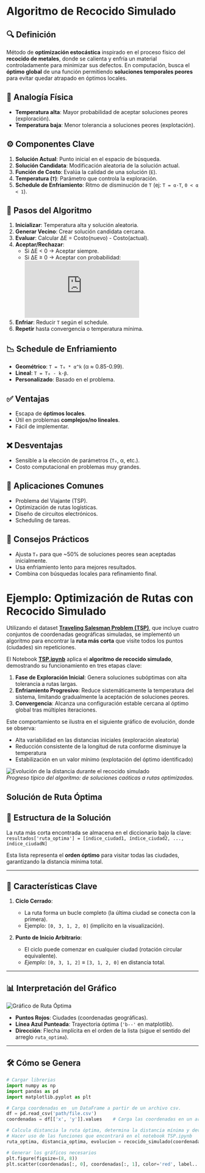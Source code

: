 # Algoritmo de Recocido Simulado

## 🔍 **Definición**
Método de **optimización estocástica** inspirado en el proceso físico del **recocido de metales**, donde se calienta y enfría un material controladamente para minimizar sus defectos. En computación, busca el **óptimo global** de una función permitiendo **soluciones temporales peores** para evitar quedar atrapado en óptimos locales.

## 🔄 **Analogía Física**
- **Temperatura alta**: Mayor probabilidad de aceptar soluciones peores (exploración).
- **Temperatura baja**: Menor tolerancia a soluciones peores (explotación).

## ⚙️ **Componentes Clave**
1. **Solución Actual**: Punto inicial en el espacio de búsqueda.
2. **Solución Candidata**: Modificación aleatoria de la solución actual.
3. **Función de Costo**: Evalúa la calidad de una solución (`E`).
4. **Temperatura (`T`)**: Parámetro que controla la exploración.
5. **Schedule de Enfriamiento**: Ritmo de disminución de `T` (ej: `T = α·T`, `0 < α < 1`).

## 📝 **Pasos del Algoritmo**
1. **Inicializar**: Temperatura alta y solución aleatoria.
2. **Generar Vecino**: Crear solución candidata cercana.
3. **Evaluar**: Calcular ΔE = Costo(nuevo) - Costo(actual).
4. **Aceptar/Rechazar**:
   - Si ΔE < 0 → Aceptar siempre.
   - Si ΔE ≥ 0 → Aceptar con probabilidad:  
     ![P = e^{-ΔE / T}](https://latex.codecogs.com/png.latex?P%20%3D%20e%5E%7B-%5CDelta%20E%20/%20T%7D)
5. **Enfriar**: Reducir `T` según el schedule.
6. **Repetir** hasta convergencia o temperatura mínima.

## 📉 **Schedule de Enfriamiento**
- **Geométrico**: `T = T₀ * α^k` (α ≈ 0.85-0.99).
- **Lineal**: `T = T₀ - k·β`.
- **Personalizado**: Basado en el problema.

## ✅ **Ventajas**
- Escapa de **óptimos locales**.
- Útil en problemas **complejos/no lineales**.
- Fácil de implementar.

## ❌ **Desventajas**
- Sensible a la elección de parámetros (`T₀`, α, etc.).
- Costo computacional en problemas muy grandes.

## 🎯 **Aplicaciones Comunes**
- Problema del Viajante (TSP).
- Optimización de rutas logísticas.
- Diseño de circuitos electrónicos.
- Scheduling de tareas.

## 📌 **Consejos Prácticos**
- Ajusta `T₀` para que ~50% de soluciones peores sean aceptadas inicialmente.
- Usa enfriamiento lento para mejores resultados.
- Combina con búsquedas locales para refinamiento final.

# Ejemplo: Optimización de Rutas con Recocido Simulado

Utilizando el dataset [**Traveling Salesman Problem (TSP)**](https://www.kaggle.com/datasets/mexwell/traveling-salesman-problem/data?select=medium.csv), que incluye cuatro conjuntos de coordenadas geográficas simuladas, se implementó un algoritmo para encontrar la **ruta más corta** que visite todos los puntos (ciudades) sin repeticiones.

El Notebook [**TSP.ipynb**](TSP.ipynb) aplica el **algoritmo de recocido simulado**, demostrando su funcionamiento en tres etapas clave:
1. **Fase de Exploración Inicial**: Genera soluciones subóptimas con alta tolerancia a rutas largas.
2. **Enfriamiento Progresivo**: Reduce sistemáticamente la temperatura del sistema, limitando gradualmente la aceptación de soluciones peores.
3. **Convergencia**: Alcanza una configuración estable cercana al óptimo global tras múltiples iteraciones.

Este comportamiento se ilustra en el siguiente gráfico de evolución, donde se observa:
- Alta variabilidad en las distancias iniciales (exploración aleatoria)
- Reducción consistente de la longitud de ruta conforme disminuye la temperatura
- Estabilización en un valor mínimo (explotación del óptimo identificado)

![Evolución de la distancia durante el recocido simulado](images\evolucion_algoritmo.png)  
*Progreso típico del algoritmo: de soluciones caóticas a rutas optimizadas.*

## Solución de Ruta Óptima

## 📌 **Estructura de la Solución**
La ruta más corta encontrada se almacena en el diccionario bajo la clave:  
`resultados['ruta_optima'] = [índice_ciudad1, índice_ciudad2, ..., índice_ciudadN]`  

Esta lista representa el **orden óptimo** para visitar todas las ciudades, garantizando la distancia mínima total.

---

## 📍 **Características Clave**
1. **Ciclo Cerrado**: 
   - La ruta forma un bucle completo (la última ciudad se conecta con la primera).
   - Ejemplo: `[0, 3, 1, 2, 0]` (implícito en la visualización).

2. **Punto de Inicio Arbitrario**:
   - El ciclo puede comenzar en cualquier ciudad (rotación circular equivalente).  
   - *Ejemplo:* `[0, 3, 1, 2]` ≡ `[3, 1, 2, 0]` en distancia total.

---

## 📊 **Interpretación del Gráfico**
![Gráfico de Ruta Óptima](images\ruta_optima.png)
- **Puntos Rojos**: Ciudades (coordenadas geográficas).
- **Línea Azul Punteada**: Trayectoria óptima (`'b--'` en matplotlib).
- **Dirección**: Flecha implícita en el orden de la lista (sigue el sentido del arreglo `ruta_optima`).

---

## 🛠️ **Cómo se Genera**
```python
# Cargar librerias
import numpy as np
import pandas as pd
import matplotlib.pyplot as plt

# Carga coordenadas en  un DataFrame a partir de un archivo csv. 
df = pd.read_csv('path/file.csv')
coordenadas = df[['x', 'y']].values    # Carga las coordenadas en un array de numpy

# Calcula distancia la ruta óptima, determina la distancia mínima y devuelve la evolución
# Hacer uso de las funciones que encontrará en el notebook TSP.ipynb
ruta_optima, distancia_optima, evolucion = recocido_simulado(coordenadas)

# Generar los gráficos necesarios
plt.figure(figsize=(8, 8))
plt.scatter(coordenadas[:, 0], coordenadas[:, 1], color='red', label..............